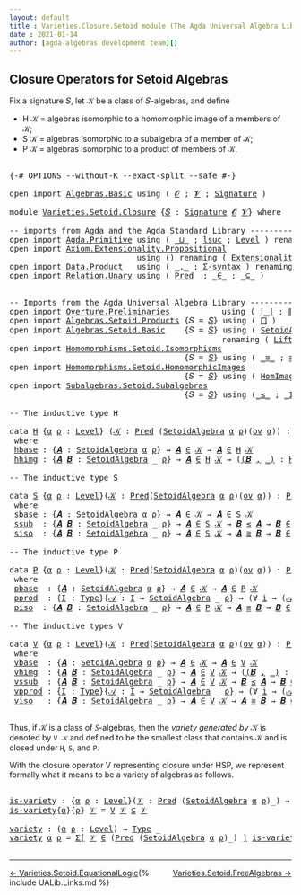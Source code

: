 ```yaml
---
layout: default
title : Varieties.Closure.Setoid module (The Agda Universal Algebra Library)
date : 2021-01-14
author: [agda-algebras development team][]
---
```


## <a id="closure-operators-for-setoid-algebras">Closure Operators for Setoid Algebras</a>

Fix a signature 𝑆, let 𝒦 be a class of 𝑆-algebras, and define

* H 𝒦 = algebras isomorphic to a homomorphic image of a members of 𝒦;
* S 𝒦 = algebras isomorphic to a subalgebra of a member of 𝒦;
* P 𝒦 = algebras isomorphic to a product of members of 𝒦.


<pre class="Agda">

<a id="525" class="Symbol">{-#</a> <a id="529" class="Keyword">OPTIONS</a> <a id="537" class="Pragma">--without-K</a> <a id="549" class="Pragma">--exact-split</a> <a id="563" class="Pragma">--safe</a> <a id="570" class="Symbol">#-}</a>

<a id="575" class="Keyword">open</a> <a id="580" class="Keyword">import</a> <a id="587" href="Algebras.Basic.html" class="Module">Algebras.Basic</a> <a id="602" class="Keyword">using</a> <a id="608" class="Symbol">(</a> <a id="610" href="Algebras.Basic.html#1139" class="Generalizable">𝓞</a> <a id="612" class="Symbol">;</a> <a id="614" href="Algebras.Basic.html#1141" class="Generalizable">𝓥</a> <a id="616" class="Symbol">;</a> <a id="618" href="Algebras.Basic.html#3865" class="Function">Signature</a> <a id="628" class="Symbol">)</a>

<a id="631" class="Keyword">module</a> <a id="638" href="Varieties.Setoid.Closure.html" class="Module">Varieties.Setoid.Closure</a> <a id="663" class="Symbol">{</a><a id="664" href="Varieties.Setoid.Closure.html#664" class="Bound">𝑆</a> <a id="666" class="Symbol">:</a> <a id="668" href="Algebras.Basic.html#3865" class="Function">Signature</a> <a id="678" href="Algebras.Basic.html#1139" class="Generalizable">𝓞</a> <a id="680" href="Algebras.Basic.html#1141" class="Generalizable">𝓥</a><a id="681" class="Symbol">}</a> <a id="683" class="Keyword">where</a>

<a id="690" class="Comment">-- imports from Agda and the Agda Standard Library -------------------------------------------</a>
<a id="785" class="Keyword">open</a> <a id="790" class="Keyword">import</a> <a id="797" href="Agda.Primitive.html" class="Module">Agda.Primitive</a> <a id="812" class="Keyword">using</a> <a id="818" class="Symbol">(</a> <a id="820" href="Agda.Primitive.html#810" class="Primitive Operator">_⊔_</a> <a id="824" class="Symbol">;</a> <a id="826" href="Agda.Primitive.html#780" class="Primitive">lsuc</a> <a id="831" class="Symbol">;</a> <a id="833" href="Agda.Primitive.html#597" class="Postulate">Level</a> <a id="839" class="Symbol">)</a> <a id="841" class="Keyword">renaming</a> <a id="850" class="Symbol">(</a> <a id="852" href="Agda.Primitive.html#326" class="Primitive">Set</a> <a id="856" class="Symbol">to</a> <a id="859" class="Primitive">Type</a> <a id="864" class="Symbol">)</a>
<a id="866" class="Keyword">open</a> <a id="871" class="Keyword">import</a> <a id="878" href="Axiom.Extensionality.Propositional.html" class="Module">Axiom.Extensionality.Propositional</a>
                           <a id="940" class="Keyword">using</a> <a id="946" class="Symbol">()</a> <a id="949" class="Keyword">renaming</a> <a id="958" class="Symbol">(</a> <a id="960" href="Axiom.Extensionality.Propositional.html#741" class="Function">Extensionality</a> <a id="975" class="Symbol">to</a> <a id="978" class="Function">funext</a> <a id="985" class="Symbol">)</a>
<a id="987" class="Keyword">open</a> <a id="992" class="Keyword">import</a> <a id="999" href="Data.Product.html" class="Module">Data.Product</a>   <a id="1014" class="Keyword">using</a> <a id="1020" class="Symbol">(</a> <a id="1022" href="Agda.Builtin.Sigma.html#236" class="InductiveConstructor Operator">_,_</a> <a id="1026" class="Symbol">;</a> <a id="1028" href="Data.Product.html#916" class="Function">Σ-syntax</a> <a id="1037" class="Symbol">)</a> <a id="1039" class="Keyword">renaming</a> <a id="1048" class="Symbol">(</a> <a id="1050" href="Agda.Builtin.Sigma.html#252" class="Field">proj₁</a> <a id="1056" class="Symbol">to</a> <a id="1059" class="Field">fst</a> <a id="1063" class="Symbol">;</a> <a id="1065" href="Agda.Builtin.Sigma.html#264" class="Field">proj₂</a> <a id="1071" class="Symbol">to</a> <a id="1074" class="Field">snd</a> <a id="1078" class="Symbol">)</a>
<a id="1080" class="Keyword">open</a> <a id="1085" class="Keyword">import</a> <a id="1092" href="Relation.Unary.html" class="Module">Relation.Unary</a> <a id="1107" class="Keyword">using</a> <a id="1113" class="Symbol">(</a> <a id="1115" href="Relation.Unary.html#1101" class="Function">Pred</a>  <a id="1121" class="Symbol">;</a> <a id="1123" href="Relation.Unary.html#1523" class="Function Operator">_∈_</a> <a id="1127" class="Symbol">;</a> <a id="1129" href="Relation.Unary.html#1742" class="Function Operator">_⊆_</a> <a id="1133" class="Symbol">)</a>


<a id="1137" class="Comment">-- Imports from the Agda Universal Algebra Library ---------------------------------------------</a>
<a id="1234" class="Keyword">open</a> <a id="1239" class="Keyword">import</a> <a id="1246" href="Overture.Preliminaries.html" class="Module">Overture.Preliminaries</a>           <a id="1279" class="Keyword">using</a> <a id="1285" class="Symbol">(</a> <a id="1287" href="Overture.Preliminaries.html#4524" class="Function Operator">∣_∣</a> <a id="1291" class="Symbol">;</a> <a id="1293" href="Overture.Preliminaries.html#4562" class="Function Operator">∥_∥</a> <a id="1297" class="Symbol">)</a>
<a id="1299" class="Keyword">open</a> <a id="1304" class="Keyword">import</a> <a id="1311" href="Algebras.Setoid.Products.html" class="Module">Algebras.Setoid.Products</a> <a id="1336" class="Symbol">{</a><a id="1337" class="Argument">𝑆</a> <a id="1339" class="Symbol">=</a> <a id="1341" href="Varieties.Setoid.Closure.html#664" class="Bound">𝑆</a><a id="1342" class="Symbol">}</a> <a id="1344" class="Keyword">using</a> <a id="1350" class="Symbol">(</a> <a id="1352" href="Algebras.Setoid.Products.html#1542" class="Function">⨅</a> <a id="1354" class="Symbol">)</a>
<a id="1356" class="Keyword">open</a> <a id="1361" class="Keyword">import</a> <a id="1368" href="Algebras.Setoid.Basic.html" class="Module">Algebras.Setoid.Basic</a>    <a id="1393" class="Symbol">{</a><a id="1394" class="Argument">𝑆</a> <a id="1396" class="Symbol">=</a> <a id="1398" href="Varieties.Setoid.Closure.html#664" class="Bound">𝑆</a><a id="1399" class="Symbol">}</a> <a id="1401" class="Keyword">using</a> <a id="1407" class="Symbol">(</a> <a id="1409" href="Algebras.Setoid.Basic.html#3236" class="Record">SetoidAlgebra</a> <a id="1423" class="Symbol">;</a> <a id="1425" href="Algebras.Setoid.Basic.html#1148" class="Function">ov</a> <a id="1428" class="Symbol">)</a>
                                             <a id="1475" class="Keyword">renaming</a> <a id="1484" class="Symbol">(</a> <a id="1486" href="Algebras.Setoid.Basic.html#4769" class="Function">Lift-SetoidAlg</a> <a id="1501" class="Symbol">to</a> <a id="1504" class="Function">Lift-Alg</a> <a id="1513" class="Symbol">)</a>
<a id="1515" class="Keyword">open</a> <a id="1520" class="Keyword">import</a> <a id="1527" href="Homomorphisms.Setoid.Isomorphisms.html" class="Module">Homomorphisms.Setoid.Isomorphisms</a>
                                     <a id="1598" class="Symbol">{</a><a id="1599" class="Argument">𝑆</a> <a id="1601" class="Symbol">=</a> <a id="1603" href="Varieties.Setoid.Closure.html#664" class="Bound">𝑆</a><a id="1604" class="Symbol">}</a> <a id="1606" class="Keyword">using</a> <a id="1612" class="Symbol">(</a> <a id="1614" href="Homomorphisms.Setoid.Isomorphisms.html#2577" class="Record Operator">_≅_</a> <a id="1618" class="Symbol">;</a> <a id="1620" href="Homomorphisms.Setoid.Isomorphisms.html#3183" class="Function">≅-sym</a> <a id="1626" class="Symbol">;</a> <a id="1628" href="Homomorphisms.Setoid.Isomorphisms.html#4651" class="Function">Lift-≅</a> <a id="1635" class="Symbol">;</a> <a id="1637" href="Homomorphisms.Setoid.Isomorphisms.html#3278" class="Function">≅-trans</a> <a id="1645" class="Symbol">;</a> <a id="1647" href="Homomorphisms.Setoid.Isomorphisms.html#3085" class="Function">≅-refl</a> <a id="1654" class="Symbol">)</a>
<a id="1656" class="Keyword">open</a> <a id="1661" class="Keyword">import</a> <a id="1668" href="Homomorphisms.Setoid.HomomorphicImages.html" class="Module">Homomorphisms.Setoid.HomomorphicImages</a>
                                     <a id="1744" class="Symbol">{</a><a id="1745" class="Argument">𝑆</a> <a id="1747" class="Symbol">=</a> <a id="1749" href="Varieties.Setoid.Closure.html#664" class="Bound">𝑆</a><a id="1750" class="Symbol">}</a> <a id="1752" class="Keyword">using</a> <a id="1758" class="Symbol">(</a> <a id="1760" href="Homomorphisms.Setoid.HomomorphicImages.html#2051" class="Function">HomImages</a> <a id="1770" class="Symbol">)</a>
<a id="1772" class="Keyword">open</a> <a id="1777" class="Keyword">import</a> <a id="1784" href="Subalgebras.Setoid.Subalgebras.html" class="Module">Subalgebras.Setoid.Subalgebras</a>
                                     <a id="1852" class="Symbol">{</a><a id="1853" class="Argument">𝑆</a> <a id="1855" class="Symbol">=</a> <a id="1857" href="Varieties.Setoid.Closure.html#664" class="Bound">𝑆</a><a id="1858" class="Symbol">}</a> <a id="1860" class="Keyword">using</a> <a id="1866" class="Symbol">(</a><a id="1867" href="Subalgebras.Setoid.Subalgebras.html#1951" class="Function Operator">_≤_</a> <a id="1871" class="Symbol">;</a> <a id="1873" href="Subalgebras.Setoid.Subalgebras.html#3780" class="Function Operator">_IsSubalgebraOfClass_</a> <a id="1895" class="Symbol">;</a> <a id="1897" href="Subalgebras.Setoid.Subalgebras.html#2407" class="Function">Subalgebra</a> <a id="1908" class="Symbol">)</a>

<a id="1911" class="Comment">-- The inductive type H</a>

<a id="1936" class="Keyword">data</a> <a id="H"></a><a id="1941" href="Varieties.Setoid.Closure.html#1941" class="Datatype">H</a> <a id="1943" class="Symbol">{</a><a id="1944" href="Varieties.Setoid.Closure.html#1944" class="Bound">α</a> <a id="1946" href="Varieties.Setoid.Closure.html#1946" class="Bound">ρ</a> <a id="1948" class="Symbol">:</a> <a id="1950" href="Agda.Primitive.html#597" class="Postulate">Level</a><a id="1955" class="Symbol">}</a> <a id="1957" class="Symbol">(</a><a id="1958" href="Varieties.Setoid.Closure.html#1958" class="Bound">𝒦</a> <a id="1960" class="Symbol">:</a> <a id="1962" href="Relation.Unary.html#1101" class="Function">Pred</a> <a id="1967" class="Symbol">(</a><a id="1968" href="Algebras.Setoid.Basic.html#3236" class="Record">SetoidAlgebra</a> <a id="1982" href="Varieties.Setoid.Closure.html#1944" class="Bound">α</a> <a id="1984" href="Varieties.Setoid.Closure.html#1946" class="Bound">ρ</a><a id="1985" class="Symbol">)(</a><a id="1987" href="Algebras.Setoid.Basic.html#1148" class="Function">ov</a> <a id="1990" href="Varieties.Setoid.Closure.html#1944" class="Bound">α</a><a id="1991" class="Symbol">))</a> <a id="1994" class="Symbol">:</a> <a id="1996" href="Relation.Unary.html#1101" class="Function">Pred</a> <a id="2001" class="Symbol">(</a><a id="2002" href="Algebras.Setoid.Basic.html#3236" class="Record">SetoidAlgebra</a> <a id="2016" href="Varieties.Setoid.Closure.html#1944" class="Bound">α</a> <a id="2018" href="Varieties.Setoid.Closure.html#1946" class="Bound">ρ</a><a id="2019" class="Symbol">)</a> <a id="2021" class="Symbol">(</a><a id="2022" href="Algebras.Setoid.Basic.html#1148" class="Function">ov</a><a id="2024" class="Symbol">(</a><a id="2025" href="Varieties.Setoid.Closure.html#1944" class="Bound">α</a> <a id="2027" href="Agda.Primitive.html#810" class="Primitive Operator">⊔</a> <a id="2029" href="Varieties.Setoid.Closure.html#1946" class="Bound">ρ</a><a id="2030" class="Symbol">))</a>
 <a id="2034" class="Keyword">where</a>
 <a id="H.hbase"></a><a id="2041" href="Varieties.Setoid.Closure.html#2041" class="InductiveConstructor">hbase</a> <a id="2047" class="Symbol">:</a> <a id="2049" class="Symbol">{</a><a id="2050" href="Varieties.Setoid.Closure.html#2050" class="Bound">𝑨</a> <a id="2052" class="Symbol">:</a> <a id="2054" href="Algebras.Setoid.Basic.html#3236" class="Record">SetoidAlgebra</a> <a id="2068" href="Varieties.Setoid.Closure.html#1944" class="Bound">α</a> <a id="2070" href="Varieties.Setoid.Closure.html#1946" class="Bound">ρ</a><a id="2071" class="Symbol">}</a> <a id="2073" class="Symbol">→</a> <a id="2075" href="Varieties.Setoid.Closure.html#2050" class="Bound">𝑨</a> <a id="2077" href="Relation.Unary.html#1523" class="Function Operator">∈</a> <a id="2079" href="Varieties.Setoid.Closure.html#1958" class="Bound">𝒦</a> <a id="2081" class="Symbol">→</a> <a id="2083" href="Varieties.Setoid.Closure.html#2050" class="Bound">𝑨</a> <a id="2085" href="Relation.Unary.html#1523" class="Function Operator">∈</a> <a id="2087" href="Varieties.Setoid.Closure.html#1941" class="Datatype">H</a> <a id="2089" href="Varieties.Setoid.Closure.html#1958" class="Bound">𝒦</a>
 <a id="H.hhimg"></a><a id="2092" href="Varieties.Setoid.Closure.html#2092" class="InductiveConstructor">hhimg</a> <a id="2098" class="Symbol">:</a> <a id="2100" class="Symbol">{</a><a id="2101" href="Varieties.Setoid.Closure.html#2101" class="Bound">𝑨</a> <a id="2103" href="Varieties.Setoid.Closure.html#2103" class="Bound">𝑩</a> <a id="2105" class="Symbol">:</a> <a id="2107" href="Algebras.Setoid.Basic.html#3236" class="Record">SetoidAlgebra</a> <a id="2121" class="Symbol">_</a> <a id="2123" href="Varieties.Setoid.Closure.html#1946" class="Bound">ρ</a><a id="2124" class="Symbol">}</a> <a id="2126" class="Symbol">→</a> <a id="2128" href="Varieties.Setoid.Closure.html#2101" class="Bound">𝑨</a> <a id="2130" href="Relation.Unary.html#1523" class="Function Operator">∈</a> <a id="2132" href="Varieties.Setoid.Closure.html#1941" class="Datatype">H</a> <a id="2134" href="Varieties.Setoid.Closure.html#1958" class="Bound">𝒦</a> <a id="2136" class="Symbol">→</a> <a id="2138" class="Symbol">(</a><a id="2139" href="Varieties.Setoid.Closure.html#2139" class="Bound">(</a><a id="2140" href="Varieties.Setoid.Closure.html#2140" class="Bound">𝑩</a> <a id="2142" href="Agda.Builtin.Sigma.html#236" class="InductiveConstructor Operator">,</a> <a id="2144" href="Varieties.Setoid.Closure.html#2139" class="Bound">_)</a> <a id="2147" class="Symbol">:</a> <a id="2149" href="Homomorphisms.Setoid.HomomorphicImages.html#2051" class="Function">HomImages</a> <a id="2159" href="Varieties.Setoid.Closure.html#2101" class="Bound">𝑨</a><a id="2160" class="Symbol">)</a> <a id="2162" class="Symbol">→</a> <a id="2164" href="Varieties.Setoid.Closure.html#2140" class="Bound">𝑩</a> <a id="2166" href="Relation.Unary.html#1523" class="Function Operator">∈</a> <a id="2168" href="Varieties.Setoid.Closure.html#1941" class="Datatype">H</a> <a id="2170" href="Varieties.Setoid.Closure.html#1958" class="Bound">𝒦</a>

<a id="2173" class="Comment">-- The inductive type S</a>

<a id="2198" class="Keyword">data</a> <a id="S"></a><a id="2203" href="Varieties.Setoid.Closure.html#2203" class="Datatype">S</a> <a id="2205" class="Symbol">{</a><a id="2206" href="Varieties.Setoid.Closure.html#2206" class="Bound">α</a> <a id="2208" href="Varieties.Setoid.Closure.html#2208" class="Bound">ρ</a> <a id="2210" class="Symbol">:</a> <a id="2212" href="Agda.Primitive.html#597" class="Postulate">Level</a><a id="2217" class="Symbol">}(</a><a id="2219" href="Varieties.Setoid.Closure.html#2219" class="Bound">𝒦</a> <a id="2221" class="Symbol">:</a> <a id="2223" href="Relation.Unary.html#1101" class="Function">Pred</a><a id="2227" class="Symbol">(</a><a id="2228" href="Algebras.Setoid.Basic.html#3236" class="Record">SetoidAlgebra</a> <a id="2242" href="Varieties.Setoid.Closure.html#2206" class="Bound">α</a> <a id="2244" href="Varieties.Setoid.Closure.html#2208" class="Bound">ρ</a><a id="2245" class="Symbol">)(</a><a id="2247" href="Algebras.Setoid.Basic.html#1148" class="Function">ov</a> <a id="2250" href="Varieties.Setoid.Closure.html#2206" class="Bound">α</a><a id="2251" class="Symbol">))</a> <a id="2254" class="Symbol">:</a> <a id="2256" href="Relation.Unary.html#1101" class="Function">Pred</a><a id="2260" class="Symbol">(</a><a id="2261" href="Algebras.Setoid.Basic.html#3236" class="Record">SetoidAlgebra</a> <a id="2275" href="Varieties.Setoid.Closure.html#2206" class="Bound">α</a> <a id="2277" href="Varieties.Setoid.Closure.html#2208" class="Bound">ρ</a><a id="2278" class="Symbol">)(</a><a id="2280" href="Algebras.Setoid.Basic.html#1148" class="Function">ov</a><a id="2282" class="Symbol">(</a><a id="2283" href="Varieties.Setoid.Closure.html#2206" class="Bound">α</a> <a id="2285" href="Agda.Primitive.html#810" class="Primitive Operator">⊔</a> <a id="2287" href="Varieties.Setoid.Closure.html#2208" class="Bound">ρ</a><a id="2288" class="Symbol">))</a>
 <a id="2292" class="Keyword">where</a>
 <a id="S.sbase"></a><a id="2299" href="Varieties.Setoid.Closure.html#2299" class="InductiveConstructor">sbase</a> <a id="2305" class="Symbol">:</a> <a id="2307" class="Symbol">{</a><a id="2308" href="Varieties.Setoid.Closure.html#2308" class="Bound">𝑨</a> <a id="2310" class="Symbol">:</a> <a id="2312" href="Algebras.Setoid.Basic.html#3236" class="Record">SetoidAlgebra</a> <a id="2326" href="Varieties.Setoid.Closure.html#2206" class="Bound">α</a> <a id="2328" href="Varieties.Setoid.Closure.html#2208" class="Bound">ρ</a><a id="2329" class="Symbol">}</a> <a id="2331" class="Symbol">→</a> <a id="2333" href="Varieties.Setoid.Closure.html#2308" class="Bound">𝑨</a> <a id="2335" href="Relation.Unary.html#1523" class="Function Operator">∈</a> <a id="2337" href="Varieties.Setoid.Closure.html#2219" class="Bound">𝒦</a> <a id="2339" class="Symbol">→</a> <a id="2341" href="Varieties.Setoid.Closure.html#2308" class="Bound">𝑨</a> <a id="2343" href="Relation.Unary.html#1523" class="Function Operator">∈</a> <a id="2345" href="Varieties.Setoid.Closure.html#2203" class="Datatype">S</a> <a id="2347" href="Varieties.Setoid.Closure.html#2219" class="Bound">𝒦</a>
 <a id="S.ssub"></a><a id="2350" href="Varieties.Setoid.Closure.html#2350" class="InductiveConstructor">ssub</a>  <a id="2356" class="Symbol">:</a> <a id="2358" class="Symbol">{</a><a id="2359" href="Varieties.Setoid.Closure.html#2359" class="Bound">𝑨</a> <a id="2361" href="Varieties.Setoid.Closure.html#2361" class="Bound">𝑩</a> <a id="2363" class="Symbol">:</a> <a id="2365" href="Algebras.Setoid.Basic.html#3236" class="Record">SetoidAlgebra</a> <a id="2379" class="Symbol">_</a> <a id="2381" href="Varieties.Setoid.Closure.html#2208" class="Bound">ρ</a><a id="2382" class="Symbol">}</a> <a id="2384" class="Symbol">→</a> <a id="2386" href="Varieties.Setoid.Closure.html#2359" class="Bound">𝑨</a> <a id="2388" href="Relation.Unary.html#1523" class="Function Operator">∈</a> <a id="2390" href="Varieties.Setoid.Closure.html#2203" class="Datatype">S</a> <a id="2392" href="Varieties.Setoid.Closure.html#2219" class="Bound">𝒦</a> <a id="2394" class="Symbol">→</a> <a id="2396" href="Varieties.Setoid.Closure.html#2361" class="Bound">𝑩</a> <a id="2398" href="Subalgebras.Setoid.Subalgebras.html#1951" class="Function Operator">≤</a> <a id="2400" href="Varieties.Setoid.Closure.html#2359" class="Bound">𝑨</a> <a id="2402" class="Symbol">→</a> <a id="2404" href="Varieties.Setoid.Closure.html#2361" class="Bound">𝑩</a> <a id="2406" href="Relation.Unary.html#1523" class="Function Operator">∈</a> <a id="2408" href="Varieties.Setoid.Closure.html#2203" class="Datatype">S</a> <a id="2410" href="Varieties.Setoid.Closure.html#2219" class="Bound">𝒦</a>
 <a id="S.siso"></a><a id="2413" href="Varieties.Setoid.Closure.html#2413" class="InductiveConstructor">siso</a>  <a id="2419" class="Symbol">:</a> <a id="2421" class="Symbol">{</a><a id="2422" href="Varieties.Setoid.Closure.html#2422" class="Bound">𝑨</a> <a id="2424" href="Varieties.Setoid.Closure.html#2424" class="Bound">𝑩</a> <a id="2426" class="Symbol">:</a> <a id="2428" href="Algebras.Setoid.Basic.html#3236" class="Record">SetoidAlgebra</a> <a id="2442" class="Symbol">_</a> <a id="2444" href="Varieties.Setoid.Closure.html#2208" class="Bound">ρ</a><a id="2445" class="Symbol">}</a> <a id="2447" class="Symbol">→</a> <a id="2449" href="Varieties.Setoid.Closure.html#2422" class="Bound">𝑨</a> <a id="2451" href="Relation.Unary.html#1523" class="Function Operator">∈</a> <a id="2453" href="Varieties.Setoid.Closure.html#2203" class="Datatype">S</a> <a id="2455" href="Varieties.Setoid.Closure.html#2219" class="Bound">𝒦</a> <a id="2457" class="Symbol">→</a> <a id="2459" href="Varieties.Setoid.Closure.html#2422" class="Bound">𝑨</a> <a id="2461" href="Homomorphisms.Setoid.Isomorphisms.html#2577" class="Record Operator">≅</a> <a id="2463" href="Varieties.Setoid.Closure.html#2424" class="Bound">𝑩</a> <a id="2465" class="Symbol">→</a> <a id="2467" href="Varieties.Setoid.Closure.html#2424" class="Bound">𝑩</a> <a id="2469" href="Relation.Unary.html#1523" class="Function Operator">∈</a> <a id="2471" href="Varieties.Setoid.Closure.html#2203" class="Datatype">S</a> <a id="2473" href="Varieties.Setoid.Closure.html#2219" class="Bound">𝒦</a>

<a id="2476" class="Comment">-- The inductive type P</a>

<a id="2501" class="Keyword">data</a> <a id="P"></a><a id="2506" href="Varieties.Setoid.Closure.html#2506" class="Datatype">P</a> <a id="2508" class="Symbol">{</a><a id="2509" href="Varieties.Setoid.Closure.html#2509" class="Bound">α</a> <a id="2511" href="Varieties.Setoid.Closure.html#2511" class="Bound">ρ</a> <a id="2513" class="Symbol">:</a> <a id="2515" href="Agda.Primitive.html#597" class="Postulate">Level</a><a id="2520" class="Symbol">}(</a><a id="2522" href="Varieties.Setoid.Closure.html#2522" class="Bound">𝒦</a> <a id="2524" class="Symbol">:</a> <a id="2526" href="Relation.Unary.html#1101" class="Function">Pred</a><a id="2530" class="Symbol">(</a><a id="2531" href="Algebras.Setoid.Basic.html#3236" class="Record">SetoidAlgebra</a> <a id="2545" href="Varieties.Setoid.Closure.html#2509" class="Bound">α</a> <a id="2547" href="Varieties.Setoid.Closure.html#2511" class="Bound">ρ</a><a id="2548" class="Symbol">)(</a><a id="2550" href="Algebras.Setoid.Basic.html#1148" class="Function">ov</a> <a id="2553" href="Varieties.Setoid.Closure.html#2509" class="Bound">α</a><a id="2554" class="Symbol">))</a> <a id="2557" class="Symbol">:</a> <a id="2559" href="Relation.Unary.html#1101" class="Function">Pred</a><a id="2563" class="Symbol">(</a><a id="2564" href="Algebras.Setoid.Basic.html#3236" class="Record">SetoidAlgebra</a> <a id="2578" href="Varieties.Setoid.Closure.html#2509" class="Bound">α</a> <a id="2580" href="Varieties.Setoid.Closure.html#2511" class="Bound">ρ</a><a id="2581" class="Symbol">)(</a><a id="2583" href="Algebras.Setoid.Basic.html#1148" class="Function">ov</a> <a id="2586" class="Symbol">(</a><a id="2587" href="Varieties.Setoid.Closure.html#2509" class="Bound">α</a> <a id="2589" href="Agda.Primitive.html#810" class="Primitive Operator">⊔</a> <a id="2591" href="Varieties.Setoid.Closure.html#2511" class="Bound">ρ</a><a id="2592" class="Symbol">))</a>
 <a id="2596" class="Keyword">where</a>
 <a id="P.pbase"></a><a id="2603" href="Varieties.Setoid.Closure.html#2603" class="InductiveConstructor">pbase</a>  <a id="2610" class="Symbol">:</a> <a id="2612" class="Symbol">{</a><a id="2613" href="Varieties.Setoid.Closure.html#2613" class="Bound">𝑨</a> <a id="2615" class="Symbol">:</a> <a id="2617" href="Algebras.Setoid.Basic.html#3236" class="Record">SetoidAlgebra</a> <a id="2631" href="Varieties.Setoid.Closure.html#2509" class="Bound">α</a> <a id="2633" href="Varieties.Setoid.Closure.html#2511" class="Bound">ρ</a><a id="2634" class="Symbol">}</a> <a id="2636" class="Symbol">→</a> <a id="2638" href="Varieties.Setoid.Closure.html#2613" class="Bound">𝑨</a> <a id="2640" href="Relation.Unary.html#1523" class="Function Operator">∈</a> <a id="2642" href="Varieties.Setoid.Closure.html#2522" class="Bound">𝒦</a> <a id="2644" class="Symbol">→</a> <a id="2646" href="Varieties.Setoid.Closure.html#2613" class="Bound">𝑨</a> <a id="2648" href="Relation.Unary.html#1523" class="Function Operator">∈</a> <a id="2650" href="Varieties.Setoid.Closure.html#2506" class="Datatype">P</a> <a id="2652" href="Varieties.Setoid.Closure.html#2522" class="Bound">𝒦</a>
 <a id="P.pprod"></a><a id="2655" href="Varieties.Setoid.Closure.html#2655" class="InductiveConstructor">pprod</a>  <a id="2662" class="Symbol">:</a> <a id="2664" class="Symbol">{</a><a id="2665" href="Varieties.Setoid.Closure.html#2665" class="Bound">I</a> <a id="2667" class="Symbol">:</a> <a id="2669" href="Varieties.Setoid.Closure.html#859" class="Primitive">Type</a><a id="2673" class="Symbol">}{</a><a id="2675" href="Varieties.Setoid.Closure.html#2675" class="Bound">𝒜</a> <a id="2677" class="Symbol">:</a> <a id="2679" href="Varieties.Setoid.Closure.html#2665" class="Bound">I</a> <a id="2681" class="Symbol">→</a> <a id="2683" href="Algebras.Setoid.Basic.html#3236" class="Record">SetoidAlgebra</a> <a id="2697" class="Symbol">_</a> <a id="2699" href="Varieties.Setoid.Closure.html#2511" class="Bound">ρ</a><a id="2700" class="Symbol">}</a> <a id="2702" class="Symbol">→</a> <a id="2704" class="Symbol">(∀</a> <a id="2707" href="Varieties.Setoid.Closure.html#2707" class="Bound">i</a> <a id="2709" class="Symbol">→</a> <a id="2711" class="Symbol">(</a><a id="2712" href="Varieties.Setoid.Closure.html#2675" class="Bound">𝒜</a> <a id="2714" href="Varieties.Setoid.Closure.html#2707" class="Bound">i</a><a id="2715" class="Symbol">)</a> <a id="2717" href="Relation.Unary.html#1523" class="Function Operator">∈</a> <a id="2719" href="Varieties.Setoid.Closure.html#2506" class="Datatype">P</a> <a id="2721" href="Varieties.Setoid.Closure.html#2522" class="Bound">𝒦</a><a id="2722" class="Symbol">)</a> <a id="2724" class="Symbol">→</a> <a id="2726" href="Algebras.Setoid.Products.html#1542" class="Function">⨅</a> <a id="2728" href="Varieties.Setoid.Closure.html#2675" class="Bound">𝒜</a> <a id="2730" href="Relation.Unary.html#1523" class="Function Operator">∈</a> <a id="2732" href="Varieties.Setoid.Closure.html#2506" class="Datatype">P</a> <a id="2734" href="Varieties.Setoid.Closure.html#2522" class="Bound">𝒦</a>
 <a id="P.piso"></a><a id="2737" href="Varieties.Setoid.Closure.html#2737" class="InductiveConstructor">piso</a>  <a id="2743" class="Symbol">:</a> <a id="2745" class="Symbol">{</a><a id="2746" href="Varieties.Setoid.Closure.html#2746" class="Bound">𝑨</a> <a id="2748" href="Varieties.Setoid.Closure.html#2748" class="Bound">𝑩</a> <a id="2750" class="Symbol">:</a> <a id="2752" href="Algebras.Setoid.Basic.html#3236" class="Record">SetoidAlgebra</a> <a id="2766" class="Symbol">_</a> <a id="2768" href="Varieties.Setoid.Closure.html#2511" class="Bound">ρ</a><a id="2769" class="Symbol">}</a> <a id="2771" class="Symbol">→</a> <a id="2773" href="Varieties.Setoid.Closure.html#2746" class="Bound">𝑨</a> <a id="2775" href="Relation.Unary.html#1523" class="Function Operator">∈</a> <a id="2777" href="Varieties.Setoid.Closure.html#2506" class="Datatype">P</a> <a id="2779" href="Varieties.Setoid.Closure.html#2522" class="Bound">𝒦</a> <a id="2781" class="Symbol">→</a> <a id="2783" href="Varieties.Setoid.Closure.html#2746" class="Bound">𝑨</a> <a id="2785" href="Homomorphisms.Setoid.Isomorphisms.html#2577" class="Record Operator">≅</a> <a id="2787" href="Varieties.Setoid.Closure.html#2748" class="Bound">𝑩</a> <a id="2789" class="Symbol">→</a> <a id="2791" href="Varieties.Setoid.Closure.html#2748" class="Bound">𝑩</a> <a id="2793" href="Relation.Unary.html#1523" class="Function Operator">∈</a> <a id="2795" href="Varieties.Setoid.Closure.html#2506" class="Datatype">P</a> <a id="2797" href="Varieties.Setoid.Closure.html#2522" class="Bound">𝒦</a>

<a id="2800" class="Comment">-- The inductive types V</a>

<a id="2826" class="Keyword">data</a> <a id="V"></a><a id="2831" href="Varieties.Setoid.Closure.html#2831" class="Datatype">V</a> <a id="2833" class="Symbol">{</a><a id="2834" href="Varieties.Setoid.Closure.html#2834" class="Bound">α</a> <a id="2836" href="Varieties.Setoid.Closure.html#2836" class="Bound">ρ</a> <a id="2838" class="Symbol">:</a> <a id="2840" href="Agda.Primitive.html#597" class="Postulate">Level</a><a id="2845" class="Symbol">}(</a><a id="2847" href="Varieties.Setoid.Closure.html#2847" class="Bound">𝒦</a> <a id="2849" class="Symbol">:</a> <a id="2851" href="Relation.Unary.html#1101" class="Function">Pred</a><a id="2855" class="Symbol">(</a><a id="2856" href="Algebras.Setoid.Basic.html#3236" class="Record">SetoidAlgebra</a> <a id="2870" href="Varieties.Setoid.Closure.html#2834" class="Bound">α</a> <a id="2872" href="Varieties.Setoid.Closure.html#2836" class="Bound">ρ</a><a id="2873" class="Symbol">)(</a><a id="2875" href="Algebras.Setoid.Basic.html#1148" class="Function">ov</a> <a id="2878" href="Varieties.Setoid.Closure.html#2834" class="Bound">α</a><a id="2879" class="Symbol">))</a> <a id="2882" class="Symbol">:</a> <a id="2884" href="Relation.Unary.html#1101" class="Function">Pred</a><a id="2888" class="Symbol">(</a><a id="2889" href="Algebras.Setoid.Basic.html#3236" class="Record">SetoidAlgebra</a> <a id="2903" href="Varieties.Setoid.Closure.html#2834" class="Bound">α</a> <a id="2905" href="Varieties.Setoid.Closure.html#2836" class="Bound">ρ</a><a id="2906" class="Symbol">)(</a><a id="2908" href="Algebras.Setoid.Basic.html#1148" class="Function">ov</a><a id="2910" class="Symbol">(</a><a id="2911" href="Varieties.Setoid.Closure.html#2834" class="Bound">α</a> <a id="2913" href="Agda.Primitive.html#810" class="Primitive Operator">⊔</a> <a id="2915" href="Varieties.Setoid.Closure.html#2836" class="Bound">ρ</a><a id="2916" class="Symbol">))</a>
 <a id="2920" class="Keyword">where</a>
 <a id="V.vbase"></a><a id="2927" href="Varieties.Setoid.Closure.html#2927" class="InductiveConstructor">vbase</a>  <a id="2934" class="Symbol">:</a> <a id="2936" class="Symbol">{</a><a id="2937" href="Varieties.Setoid.Closure.html#2937" class="Bound">𝑨</a> <a id="2939" class="Symbol">:</a> <a id="2941" href="Algebras.Setoid.Basic.html#3236" class="Record">SetoidAlgebra</a> <a id="2955" href="Varieties.Setoid.Closure.html#2834" class="Bound">α</a> <a id="2957" href="Varieties.Setoid.Closure.html#2836" class="Bound">ρ</a><a id="2958" class="Symbol">}</a> <a id="2960" class="Symbol">→</a> <a id="2962" href="Varieties.Setoid.Closure.html#2937" class="Bound">𝑨</a> <a id="2964" href="Relation.Unary.html#1523" class="Function Operator">∈</a> <a id="2966" href="Varieties.Setoid.Closure.html#2847" class="Bound">𝒦</a> <a id="2968" class="Symbol">→</a> <a id="2970" href="Varieties.Setoid.Closure.html#2937" class="Bound">𝑨</a> <a id="2972" href="Relation.Unary.html#1523" class="Function Operator">∈</a> <a id="2974" href="Varieties.Setoid.Closure.html#2831" class="Datatype">V</a> <a id="2976" href="Varieties.Setoid.Closure.html#2847" class="Bound">𝒦</a>
 <a id="V.vhimg"></a><a id="2979" href="Varieties.Setoid.Closure.html#2979" class="InductiveConstructor">vhimg</a>  <a id="2986" class="Symbol">:</a> <a id="2988" class="Symbol">{</a><a id="2989" href="Varieties.Setoid.Closure.html#2989" class="Bound">𝑨</a> <a id="2991" href="Varieties.Setoid.Closure.html#2991" class="Bound">𝑩</a> <a id="2993" class="Symbol">:</a> <a id="2995" href="Algebras.Setoid.Basic.html#3236" class="Record">SetoidAlgebra</a> <a id="3009" class="Symbol">_</a> <a id="3011" href="Varieties.Setoid.Closure.html#2836" class="Bound">ρ</a><a id="3012" class="Symbol">}</a> <a id="3014" class="Symbol">→</a> <a id="3016" href="Varieties.Setoid.Closure.html#2989" class="Bound">𝑨</a> <a id="3018" href="Relation.Unary.html#1523" class="Function Operator">∈</a> <a id="3020" href="Varieties.Setoid.Closure.html#2831" class="Datatype">V</a> <a id="3022" href="Varieties.Setoid.Closure.html#2847" class="Bound">𝒦</a> <a id="3024" class="Symbol">→</a> <a id="3026" class="Symbol">(</a><a id="3027" href="Varieties.Setoid.Closure.html#3027" class="Bound">(</a><a id="3028" href="Varieties.Setoid.Closure.html#3028" class="Bound">𝑩</a> <a id="3030" href="Agda.Builtin.Sigma.html#236" class="InductiveConstructor Operator">,</a> <a id="3032" href="Varieties.Setoid.Closure.html#3027" class="Bound">_)</a> <a id="3035" class="Symbol">:</a> <a id="3037" href="Homomorphisms.Setoid.HomomorphicImages.html#2051" class="Function">HomImages</a> <a id="3047" href="Varieties.Setoid.Closure.html#2989" class="Bound">𝑨</a><a id="3048" class="Symbol">)</a> <a id="3050" class="Symbol">→</a> <a id="3052" href="Varieties.Setoid.Closure.html#3028" class="Bound">𝑩</a> <a id="3054" href="Relation.Unary.html#1523" class="Function Operator">∈</a> <a id="3056" href="Varieties.Setoid.Closure.html#2831" class="Datatype">V</a> <a id="3058" href="Varieties.Setoid.Closure.html#2847" class="Bound">𝒦</a>
 <a id="V.vssub"></a><a id="3061" href="Varieties.Setoid.Closure.html#3061" class="InductiveConstructor">vssub</a>  <a id="3068" class="Symbol">:</a> <a id="3070" class="Symbol">{</a><a id="3071" href="Varieties.Setoid.Closure.html#3071" class="Bound">𝑨</a> <a id="3073" href="Varieties.Setoid.Closure.html#3073" class="Bound">𝑩</a> <a id="3075" class="Symbol">:</a> <a id="3077" href="Algebras.Setoid.Basic.html#3236" class="Record">SetoidAlgebra</a> <a id="3091" class="Symbol">_</a> <a id="3093" href="Varieties.Setoid.Closure.html#2836" class="Bound">ρ</a><a id="3094" class="Symbol">}</a> <a id="3096" class="Symbol">→</a> <a id="3098" href="Varieties.Setoid.Closure.html#3071" class="Bound">𝑨</a> <a id="3100" href="Relation.Unary.html#1523" class="Function Operator">∈</a> <a id="3102" href="Varieties.Setoid.Closure.html#2831" class="Datatype">V</a> <a id="3104" href="Varieties.Setoid.Closure.html#2847" class="Bound">𝒦</a> <a id="3106" class="Symbol">→</a> <a id="3108" href="Varieties.Setoid.Closure.html#3073" class="Bound">𝑩</a> <a id="3110" href="Subalgebras.Setoid.Subalgebras.html#1951" class="Function Operator">≤</a> <a id="3112" href="Varieties.Setoid.Closure.html#3071" class="Bound">𝑨</a> <a id="3114" class="Symbol">→</a> <a id="3116" href="Varieties.Setoid.Closure.html#3073" class="Bound">𝑩</a> <a id="3118" href="Relation.Unary.html#1523" class="Function Operator">∈</a> <a id="3120" href="Varieties.Setoid.Closure.html#2831" class="Datatype">V</a> <a id="3122" href="Varieties.Setoid.Closure.html#2847" class="Bound">𝒦</a>
 <a id="V.vpprod"></a><a id="3125" href="Varieties.Setoid.Closure.html#3125" class="InductiveConstructor">vpprod</a> <a id="3132" class="Symbol">:</a> <a id="3134" class="Symbol">{</a><a id="3135" href="Varieties.Setoid.Closure.html#3135" class="Bound">I</a> <a id="3137" class="Symbol">:</a> <a id="3139" href="Varieties.Setoid.Closure.html#859" class="Primitive">Type</a><a id="3143" class="Symbol">}{</a><a id="3145" href="Varieties.Setoid.Closure.html#3145" class="Bound">𝒜</a> <a id="3147" class="Symbol">:</a> <a id="3149" href="Varieties.Setoid.Closure.html#3135" class="Bound">I</a> <a id="3151" class="Symbol">→</a> <a id="3153" href="Algebras.Setoid.Basic.html#3236" class="Record">SetoidAlgebra</a> <a id="3167" class="Symbol">_</a> <a id="3169" href="Varieties.Setoid.Closure.html#2836" class="Bound">ρ</a><a id="3170" class="Symbol">}</a> <a id="3172" class="Symbol">→</a> <a id="3174" class="Symbol">(∀</a> <a id="3177" href="Varieties.Setoid.Closure.html#3177" class="Bound">i</a> <a id="3179" class="Symbol">→</a> <a id="3181" class="Symbol">(</a><a id="3182" href="Varieties.Setoid.Closure.html#3145" class="Bound">𝒜</a> <a id="3184" href="Varieties.Setoid.Closure.html#3177" class="Bound">i</a><a id="3185" class="Symbol">)</a> <a id="3187" href="Relation.Unary.html#1523" class="Function Operator">∈</a> <a id="3189" href="Varieties.Setoid.Closure.html#2831" class="Datatype">V</a> <a id="3191" href="Varieties.Setoid.Closure.html#2847" class="Bound">𝒦</a><a id="3192" class="Symbol">)</a> <a id="3194" class="Symbol">→</a> <a id="3196" href="Algebras.Setoid.Products.html#1542" class="Function">⨅</a> <a id="3198" href="Varieties.Setoid.Closure.html#3145" class="Bound">𝒜</a> <a id="3200" href="Relation.Unary.html#1523" class="Function Operator">∈</a> <a id="3202" href="Varieties.Setoid.Closure.html#2831" class="Datatype">V</a> <a id="3204" href="Varieties.Setoid.Closure.html#2847" class="Bound">𝒦</a>
 <a id="V.viso"></a><a id="3207" href="Varieties.Setoid.Closure.html#3207" class="InductiveConstructor">viso</a>   <a id="3214" class="Symbol">:</a> <a id="3216" class="Symbol">{</a><a id="3217" href="Varieties.Setoid.Closure.html#3217" class="Bound">𝑨</a> <a id="3219" href="Varieties.Setoid.Closure.html#3219" class="Bound">𝑩</a> <a id="3221" class="Symbol">:</a> <a id="3223" href="Algebras.Setoid.Basic.html#3236" class="Record">SetoidAlgebra</a> <a id="3237" class="Symbol">_</a> <a id="3239" href="Varieties.Setoid.Closure.html#2836" class="Bound">ρ</a><a id="3240" class="Symbol">}</a> <a id="3242" class="Symbol">→</a> <a id="3244" href="Varieties.Setoid.Closure.html#3217" class="Bound">𝑨</a> <a id="3246" href="Relation.Unary.html#1523" class="Function Operator">∈</a> <a id="3248" href="Varieties.Setoid.Closure.html#2831" class="Datatype">V</a> <a id="3250" href="Varieties.Setoid.Closure.html#2847" class="Bound">𝒦</a> <a id="3252" class="Symbol">→</a> <a id="3254" href="Varieties.Setoid.Closure.html#3217" class="Bound">𝑨</a> <a id="3256" href="Homomorphisms.Setoid.Isomorphisms.html#2577" class="Record Operator">≅</a> <a id="3258" href="Varieties.Setoid.Closure.html#3219" class="Bound">𝑩</a> <a id="3260" class="Symbol">→</a> <a id="3262" href="Varieties.Setoid.Closure.html#3219" class="Bound">𝑩</a> <a id="3264" href="Relation.Unary.html#1523" class="Function Operator">∈</a> <a id="3266" href="Varieties.Setoid.Closure.html#2831" class="Datatype">V</a> <a id="3268" href="Varieties.Setoid.Closure.html#2847" class="Bound">𝒦</a>

</pre>

Thus, if 𝒦 is a class of 𝑆-algebras, then the *variety generated by* 𝒦 is denoted by `V 𝒦` and defined to be the smallest class that contains 𝒦 and is closed under `H`, `S`, and `P`.

With the closure operator V representing closure under HSP, we represent formally what it means to be a variety of algebras as follows.

<pre class="Agda">

<a id="is-variety"></a><a id="3618" href="Varieties.Setoid.Closure.html#3618" class="Function">is-variety</a> <a id="3629" class="Symbol">:</a> <a id="3631" class="Symbol">{</a><a id="3632" href="Varieties.Setoid.Closure.html#3632" class="Bound">α</a> <a id="3634" href="Varieties.Setoid.Closure.html#3634" class="Bound">ρ</a> <a id="3636" class="Symbol">:</a> <a id="3638" href="Agda.Primitive.html#597" class="Postulate">Level</a><a id="3643" class="Symbol">}(</a><a id="3645" href="Varieties.Setoid.Closure.html#3645" class="Bound">𝒱</a> <a id="3647" class="Symbol">:</a> <a id="3649" href="Relation.Unary.html#1101" class="Function">Pred</a> <a id="3654" class="Symbol">(</a><a id="3655" href="Algebras.Setoid.Basic.html#3236" class="Record">SetoidAlgebra</a> <a id="3669" href="Varieties.Setoid.Closure.html#3632" class="Bound">α</a> <a id="3671" href="Varieties.Setoid.Closure.html#3634" class="Bound">ρ</a><a id="3672" class="Symbol">)_)</a> <a id="3676" class="Symbol">→</a> <a id="3678" href="Varieties.Setoid.Closure.html#859" class="Primitive">Type</a> <a id="3683" class="Symbol">_</a>
<a id="3685" href="Varieties.Setoid.Closure.html#3618" class="Function">is-variety</a><a id="3695" class="Symbol">{</a><a id="3696" href="Varieties.Setoid.Closure.html#3696" class="Bound">α</a><a id="3697" class="Symbol">}{</a><a id="3699" href="Varieties.Setoid.Closure.html#3699" class="Bound">ρ</a><a id="3700" class="Symbol">}</a> <a id="3702" href="Varieties.Setoid.Closure.html#3702" class="Bound">𝒱</a> <a id="3704" class="Symbol">=</a> <a id="3706" href="Varieties.Setoid.Closure.html#2831" class="Datatype">V</a> <a id="3708" href="Varieties.Setoid.Closure.html#3702" class="Bound">𝒱</a> <a id="3710" href="Relation.Unary.html#1742" class="Function Operator">⊆</a> <a id="3712" href="Varieties.Setoid.Closure.html#3702" class="Bound">𝒱</a>

<a id="variety"></a><a id="3715" href="Varieties.Setoid.Closure.html#3715" class="Function">variety</a> <a id="3723" class="Symbol">:</a> <a id="3725" class="Symbol">(</a><a id="3726" href="Varieties.Setoid.Closure.html#3726" class="Bound">α</a> <a id="3728" href="Varieties.Setoid.Closure.html#3728" class="Bound">ρ</a> <a id="3730" class="Symbol">:</a> <a id="3732" href="Agda.Primitive.html#597" class="Postulate">Level</a><a id="3737" class="Symbol">)</a> <a id="3739" class="Symbol">→</a> <a id="3741" href="Varieties.Setoid.Closure.html#859" class="Primitive">Type</a> <a id="3746" class="Symbol">_</a>
<a id="3748" href="Varieties.Setoid.Closure.html#3715" class="Function">variety</a> <a id="3756" href="Varieties.Setoid.Closure.html#3756" class="Bound">α</a> <a id="3758" href="Varieties.Setoid.Closure.html#3758" class="Bound">ρ</a> <a id="3760" class="Symbol">=</a> <a id="3762" href="Data.Product.html#916" class="Function">Σ[</a> <a id="3765" href="Varieties.Setoid.Closure.html#3765" class="Bound">𝒱</a> <a id="3767" href="Data.Product.html#916" class="Function">∈</a> <a id="3769" class="Symbol">(</a><a id="3770" href="Relation.Unary.html#1101" class="Function">Pred</a> <a id="3775" class="Symbol">(</a><a id="3776" href="Algebras.Setoid.Basic.html#3236" class="Record">SetoidAlgebra</a> <a id="3790" href="Varieties.Setoid.Closure.html#3756" class="Bound">α</a> <a id="3792" href="Varieties.Setoid.Closure.html#3758" class="Bound">ρ</a><a id="3793" class="Symbol">)_)</a> <a id="3797" href="Data.Product.html#916" class="Function">]</a> <a id="3799" href="Varieties.Setoid.Closure.html#3618" class="Function">is-variety</a> <a id="3810" href="Varieties.Setoid.Closure.html#3765" class="Bound">𝒱</a>

</pre>


--------------------------------

<span style="float:left;">[← Varieties.Setoid.EquationalLogic](Varieties.Setoid.EquationalLogic.html)</span>
<span style="float:right;">[Varieties.Setoid.FreeAlgebras →](Varieties.Setoid.FreeAlgebras.html)</span>

{% include UALib.Links.md %}

[agda-algebras development team]: https://github.com/ualib/agda-algebras#the-agda-algebras-development-team

